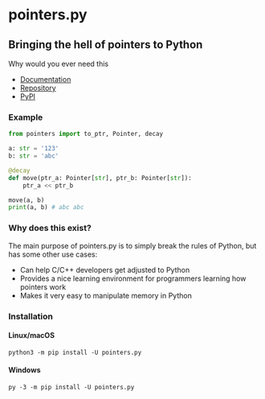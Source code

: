 # pointers.py

## Bringing the hell of pointers to Python

Why would you ever need this

- [Documentation](https://pointerspy.netlify.app/)
- [Repository](https://github.com/ZeroIntensity/pointers.py)
- [PyPI](https://pypi.org/project/pointers.py)

### Example

```py
from pointers import to_ptr, Pointer, decay

a: str = '123'
b: str = 'abc'

@decay
def move(ptr_a: Pointer[str], ptr_b: Pointer[str]):
    ptr_a << ptr_b

move(a, b)
print(a, b) # abc abc
```

### Why does this exist?

The main purpose of pointers.py is to simply break the rules of Python, but has some other use cases:

- Can help C/C++ developers get adjusted to Python
- Provides a nice learning environment for programmers learning how pointers work
- Makes it very easy to manipulate memory in Python

### Installation

#### Linux/macOS

```
python3 -m pip install -U pointers.py
```

#### Windows

```
py -3 -m pip install -U pointers.py
```
